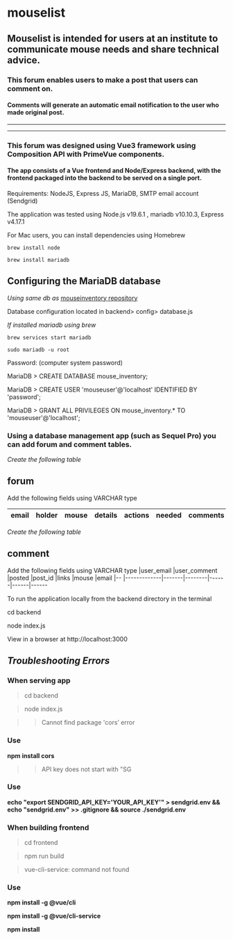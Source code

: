 # mouselist


## Mouselist is intended for users at an institute to communicate mouse needs and share technical advice.

### This forum enables users to make a post that users can comment on. 

#### Comments will generate an automatic email notification to the user who made original post.


---
---
### This forum was designed using Vue3 framework using Composition API with PrimeVue components. 

#### The app consists of a Vue frontend and Node/Express backend, with the frontend packaged into the backend to be served on a single port.



Requirements: NodeJS, Express JS, MariaDB, SMTP email account (Sendgrid)



The application was tested using Node.js v19.6.1 , mariadb v10.10.3, Express v4.17.1


For Mac users, you can install dependencies using Homebrew

`brew install node`

`brew install mariadb`

## Configuring the MariaDB database

_Using same db as_ [mouseinventory repository](https://github.com/musIndex/mouseinventory)

Database configuration located in backend> config> database.js

_If installed mariadb using brew_

`brew services start mariadb`

`sudo mariadb -u root`

Password: (computer system password)

MariaDB > CREATE DATABASE mouse_inventory;

MariaDB > CREATE USER 'mouseuser'@'localhost' IDENTIFIED BY 'password';

MariaDB > GRANT ALL PRIVILEGES ON mouse_inventory.* TO 'mouseuser'@'localhost';

### Using a database management app (such as Sequel Pro) you can add **forum** and **comment** tables.

_Create the following table_

## forum

Add the following fields using VARCHAR type

|email |holder |mouse |details |actions |needed |comments |posted |links
|------|-------|------|--------|--------|-------|---------|-------|------|



_Create the following table_

## comment

Add the following fields using VARCHAR type
|user_email |user_comment |posted |post_id |links |mouse |email
|--         |-------------|-------|--------|------|------|------

To run the application locally from the backend directory in the terminal

cd backend

node index.js

View in a browser at http://localhost:3000

## _Troubleshooting Errors_


### When serving app

>cd backend

>node index.js

>>Cannot find package 'cors’ error

### Use
**npm install cors**


>>API key does not start with "SG

### Use

**echo "export SENDGRID_API_KEY='YOUR_API_KEY'" > sendgrid.env && echo "sendgrid.env" >> .gitignore && source ./sendgrid.env**

### When building frontend

>cd frontend

>npm run build

>vue-cli-service: command not found

### Use
**npm install -g @vue/cli**

**npm install -g @vue/cli-service**

**npm install**



